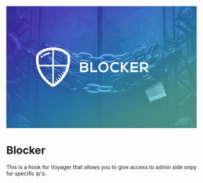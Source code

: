 <div align="center">
<img width="700" src="/cover.jpg?raw=true">
</div>




# Blocker
This is a hook for Voyager that allows you to give access to admin side onpy for specific ip's.
